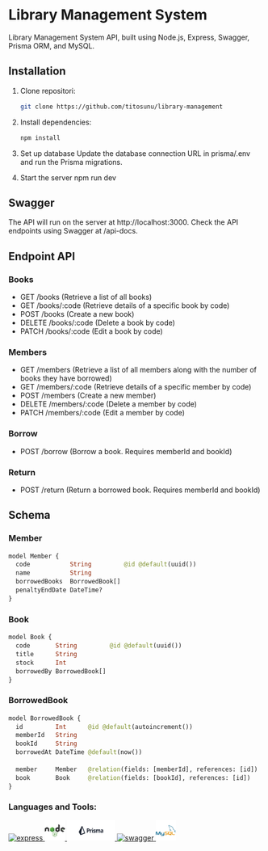 # Library Management System

Library Management System API, built using Node.js, Express, Swagger, Prisma ORM, and MySQL.

## Installation

1. Clone repositori:
   ```sh
   git clone https://github.com/titosunu/library-management
   ```
2. Install dependencies:
   ```sh
   npm install
   ```
3. Set up database
   Update the database connection URL in prisma/.env and run the Prisma migrations.

4. Start the server
   npm run dev

## Swagger

The API will run on the server at http://localhost:3000. Check the API endpoints using Swagger at /api-docs.

## Endpoint API

### Books

- GET /books (Retrieve a list of all books)
- GET /books/:code (Retrieve details of a specific book by code)
- POST /books (Create a new book)
- DELETE /books/:code (Delete a book by code)
- PATCH /books/:code (Edit a book by code)

### Members

- GET /members (Retrieve a list of all members along with the number of books they have borrowed)
- GET /members/:code (Retrieve details of a specific member by code)
- POST /members (Create a new member)
- DELETE /members/:code (Delete a member by code)
- PATCH /members/:code (Edit a member by code)

### Borrow

- POST /borrow (Borrow a book. Requires memberId and bookId)

### Return

- POST /return (Return a borrowed book. Requires memberId and bookId)
## Schema

### Member

```graphql
model Member {
  code           String         @id @default(uuid())
  name           String
  borrowedBooks  BorrowedBook[]
  penaltyEndDate DateTime?
}
```

### Book

```graphql
model Book {
  code       String         @id @default(uuid())
  title      String
  stock      Int
  borrowedBy BorrowedBook[]
}
```

### BorrowedBook

```graphql
model BorrowedBook {
  id         Int      @id @default(autoincrement())
  memberId   String
  bookId     String
  borrowedAt DateTime @default(now())

  member     Member   @relation(fields: [memberId], references: [id])
  book       Book     @relation(fields: [bookId], references: [id])
}
```

<h3 align="left">Languages and Tools:</h3>
<p align="left"><a href="https://expressjs.com" target="_blank" rel="noreferrer"> <img src="https://encrypted-tbn0.gstatic.com/images?q=tbn:ANd9GcSFRztssUmVkQcDl8a8Jd4u8mZxOjX5jydMQA&s" alt="express" width="40" height="40"/> </a> <a href="https://nodejs.org" target="_blank" rel="noreferrer"> <img src="https://raw.githubusercontent.com/devicons/devicon/master/icons/nodejs/nodejs-original-wordmark.svg" alt="nodejs" width="40" height="40"/> </a><a href="https://www.prisma.io/" target="_blank" rel="noreferrer"> <img src="https://raw.githubusercontent.com/prisma/presskit/main/Assets/Preview-Prisma-DarkLogo.png" alt="prisma" width="95" height="40"/> </a> <a href="https://swagger.io/" target="_blank" rel="noreferrer"> <img src="https://raw.githubusercontent.com/swagger-api/swagger.io/wordpress/images/assets/SWU-logo-clr.png" alt="swagger" width="130" height="40"/> </a> <a href="https://www.mysql.com/" target="_blank" rel="noreferrer"> <img src="https://raw.githubusercontent.com/devicons/devicon/master/icons/mysql/mysql-original-wordmark.svg" alt="mysql" width="40" height="40"/> </a> </p>
